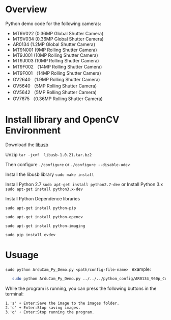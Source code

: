 # Overview

Python demo code for the following cameras:

- MT9V022 (0.36MP Global Shutter Camera)
- MT9V034 (0.36MP Global Shutter Camera)
- AR0134 (1.2MP Global Shutter Camera)
- MT9N001 (9MP Rolling Shutter Camera)
- MT9J001 (10MP Rolling Shutter Camera)
- MT9J003 (10MP Rolling Shutter Camera)
- MT9F002 （14MP Rolling Shutter Camera)
- MT9F001 （14MP Rolling Shutter Camera)
- OV2640 （1.9MP Rolling Shutter Camera)
- OV5640 （5MP Rolling Shutter Camera)
- OV5642 （5MP Rolling Shutter Camera)
- OV7675 （0.36MP Rolling Shutter Camera)

# Install library and OpenCV Environment

Download the [libusb](https://sourceforge.net/projects/libusb/files/libusb-1.0/) 

Unzip `tar -jxvf  libusb-1.0.21.tar.bz2`

Then configure `./configure` or `./configure --disable-udev`

Install the libusb library `sudo make install` 

Install Python 2.7 `sudo apt-get install python2.7-dev` or Install Python 3.x `sudo apt-get install python3.x-dev`

Install Python Dependence libraries 

`sudo apt-get install python-pip`

`sudo apt-get install python-opencv`

`sudo apt-get install python-imaging`

`sudo pip install evdev`

# Usuage

`sudo python ArduCam_Py_Demo.py <path/config-file-name>	`
example:
```Bash
   sudo python ArduCam_Py_Demo.py ../../../python_config/AR0134_960p_Color.json	
```
While the program is running, you can press the following buttons in the terminal:	

    1.'s' + Enter:Save the image to the images folder.	
    2.'c' + Enter:Stop saving images.	
    3.'q' + Enter:Stop running the program.	
